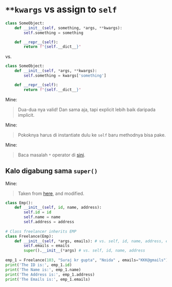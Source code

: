 # `**kwargs` vs assign to `self`

```python
class SomeObject:
    def __init__(self, something, *args, **kwargs):
        self.something = something

    def __repr__(self):
        return f"{self.__dict__}"
```

vs.

```python
class SomeObject:
    def __init__(self, *args, **kwargs):
        self.something = kwargs['something']

    def __repr__(self):
        return f"{self.__dict__}"
```

Mine:
> Dua-dua nya valid! Dan sama aja, tapi explicit lebih baik daripada implicit.

Mine:
> Pokoknya harus di instantiate dulu ke `self` baru methodnya bisa pake.

Mine:
> Baca masalah `*` operator di [sini](../_tidbits/*_what-is-it-exactly.md).

## Kalo digabung sama `super()`

Mine:
> Taken from [here](https://www.geeksforgeeks.org/python-super/), and modified.

```python
class Emp():
    def __init__(self, id, name, address):
        self.id = id
        self.name = name
        self.address = address
 
# Class freelancer inherits EMP
class Freelance(Emp):
    def __init__(self, *args, emails): # vs. self, id, name, address, emails
        self.emails = emails
        super().__init__(*args) # vs. self, id, name, address
 
emp_1 = Freelance(103, "Suraj kr gupta", "Noida" , emails="KKK@gmails") # vs. ..., "KKK@gmails"
print('The ID is:', emp_1.id)
print('The Name is:', emp_1.name)
print('The Address is:', emp_1.address)
print('The Emails is:', emp_1.emails)
```
